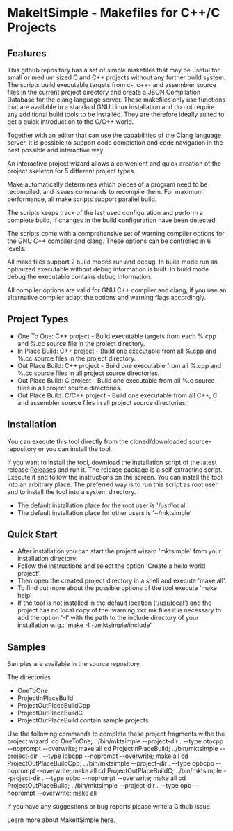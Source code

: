 # MakeItSimple - Makefiles for C++/C Projects


## Features

This github repository has a set of simple makefiles that may be useful for small or medium sized C and C++
projects without any further build system. The scripts build executable targets from c-, c++- and
assembler source files in the current project directory and create a JSON Compilation Database for
the clang language server.
These makefiles only use functions that are available in a standard GNU Linux installation and do
not require any additional build tools to be installed. They are therefore ideally suited to get a
quick introduction to the C/C++ world.

Together with an editor that can use the capabilities of the Clang language server, it is possible to
support code completion and code navigation in the best possible and interactive way.

An interactive project wizard allows a convenient and quick creation of the project skeleton for 5
different project types.

Make automatically determines which pieces of a program need to be recompiled, and issues commands
to recompile them. For maximum performance, all make scripts support parallel build.

The scripts keeps track of the last used configuration and perform a complete build, if changes in
the build configuration have been detected.

The scripts come with a comprehensive set of warning compiler options for the GNU C++ compiler and clang.
These options can be controlled in 6 levels.

All make files support 2 build modes run and debug. In build mode run an optimized executable without
debug information is built. In build mode debug the executable contains debug information.

All compiler options are valid for GNU C++ compiler and clang, if you use an alternative compiler
adapt the options and warning flags accordingly.

## Project Types

* One To One:      C++ project    - Build executable targets from each %.cpp and %.cc source file in the project directory.
* In Place Build:  C++ project    - Build one executable from all %.cpp and %.cc source files in the project directory.
* Out Place Build: C++ project   - Build one executable from all %.cpp and %.cc source files in all project source directories.
* Out Place Build: C project     - Build one executable from all %.c source files in all project source directories.
* Out Place Build: C/C++ project - Build one executable from all C++, C and assembler source files in all project source directories.

## Installation

You can execute this tool directly from the cloned/downloaded source-repository or you can install the tool.

If you want to install the tool, download the installation script of the latest release [Releases](https://github.com/joergboe/MakeItSimple/releases)
and run it. The release package is a self extracting script. Execute it and follow the instructions on the screen.
You can install the tool into an arbitrary place. The preferred way is to run this script as root user
and to install the tool into a system directory.
* The default installation place for the root user is '/usr/local'
* The default installation place for other users is '~/mktsimple'

## Quick Start

* After installation you can start the project wizard 'mktsimple' from your installation directory.
* Follow the instructions and select the option 'Create a hello world project'.
* Then open the created project directory in a shell and execute 'make all'.
* To find out more about the possible options of the tool execute 'make help'
* If the tool is not installed in the default location ('/usr/local') and the project has no local copy
of the 'warning.xxx.mk files it is necessary to add the option '-I' with the path to the include directory
of your installation e. g.: 'make -I ~/mktsimple/include'

## Samples

Samples are available in the source repository.

The directories
* OneToOne
* ProjectInPlaceBuild
* ProjectOutPlaceBuildCpp
* ProjectOutPlaceBuildC
* ProjectOutPlaceBuild
contain sample projects.

Use the following commands to complete these project fragments withe the project wizard:
    cd OneToOne; ../bin/mktsimple --project-dir . --type otocpp --noprompt --overwrite; make all
    cd ProjectInPlaceBuild; ../bin/mktsimple --project-dir . --type ipbcpp --noprompt --overwrite; make all
    cd ProjectOutPlaceBuildCpp; ../bin/mktsimple --project-dir . --type opbcpp --noprompt --overwrite; make all
    cd ProjectOutPlaceBuildC; ../bin/mktsimple --project-dir . --type opbc --noprompt --overwrite; make all
    cd ProjectOutPlaceBuild; ../bin/mktsimple --project-dir . --type opb --noprompt --overwrite; make all


If you have any suggestions or bug reports please write a Github Issue.

Learn more about MakeItSimple [here](https://www.joergboe.de/makeitsimple.html).
